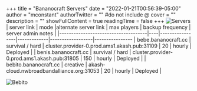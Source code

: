 +++
title = "Bananocraft Servers"
date = "2022-01-21T00:56:39-05:00"
author = "mconstant"
authorTwitter = "" #do not include @
cover = ""
description = ""
showFullContent = true
readingTime = false
+++
![Servers](/servers.png)
| server link  | mode |alternate server link | max players | backup frequency | server admin notes         |
|-------------------------------------|----|-----------------|-------------|------------------|----------------
| bebe.bananocraft.cc    | survival / hard           |  cluster.provider-0.prod.ams1.akash.pub:31109     | 20          | hourly           | Deployed      |
| benis.bananocraft.cc   | survival / hard             |  cluster.provider-0.prod.ams1.akash.pub:31805     | 150         | hourly           | Deployed |
| bebito.bananocraft.cc   | creative             |  akash-cloud.nwbroadbandalliance.org:31053    | 20         | hourly           | Deployed |

![Bebito](/bebito.png)